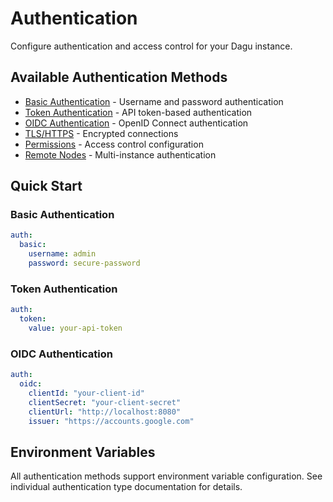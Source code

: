 # Authentication

Configure authentication and access control for your Dagu instance.

## Available Authentication Methods

- [Basic Authentication](authentication/basic) - Username and password authentication
- [Token Authentication](authentication/token) - API token-based authentication
- [OIDC Authentication](authentication/oidc) - OpenID Connect authentication
- [TLS/HTTPS](authentication/tls) - Encrypted connections
- [Permissions](authentication/permissions) - Access control configuration
- [Remote Nodes](authentication/remote-nodes) - Multi-instance authentication

## Quick Start

### Basic Authentication

```yaml
auth:
  basic:
    username: admin
    password: secure-password
```

### Token Authentication

```yaml
auth:
  token:
    value: your-api-token
```

### OIDC Authentication

```yaml
auth:
  oidc:
    clientId: "your-client-id"
    clientSecret: "your-client-secret"
    clientUrl: "http://localhost:8080"
    issuer: "https://accounts.google.com"
```

## Environment Variables

All authentication methods support environment variable configuration. See individual authentication type documentation for details.
